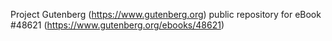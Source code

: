 Project Gutenberg (https://www.gutenberg.org) public repository for eBook #48621 (https://www.gutenberg.org/ebooks/48621)
